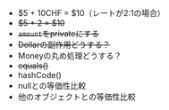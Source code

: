 - $5 + 10CHF = $10（レートが2:1の場合）
- ~~$5 * 2 = $10~~
- ~~`amount`をprivateにする~~
- ~~Dollarの副作用どうする？~~
- Moneyの丸め処理どうする？
- ~~equals()~~
- hashCode()
- nullとの等価性比較
- 他のオブジェクトとの等価性比較